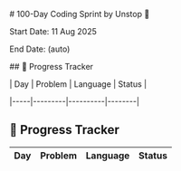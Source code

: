 \# 100-Day Coding Sprint by Unstop 🚀



Start Date: 11 Aug 2025  

End Date: (auto)



\## 📜 Progress Tracker

| Day | Problem | Language | Status |

|-----|---------|----------|--------|




## 📜 Progress Tracker
| Day | Problem | Language | Status |
|-----|---------|----------|--------|


